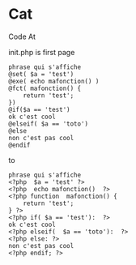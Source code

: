 # Cat
Code At

init.php is first page  

	phrase qui s'affiche
	@set( $a = 'test')
	@exe( echo mafonction() )
	@fct( mafonction() { 
		return 'test';
	})
	@if($a == 'test')
	ok c'est cool
	@elseif( $a == 'toto')
	@else
	non c'est pas cool
	@endif
  
  to 
```
phrase qui s'affiche
<?php  $a = 'test' ?>
<?php  echo mafonction()  ?>
<?php function  mafonction() { 
	return 'test';
} ?>
<?php if( $a == 'test'):  ?>
ok c'est cool
<?php elseif(  $a == 'toto'):  ?>
<?php else: ?>
non c'est pas cool
<?php endif; ?>
